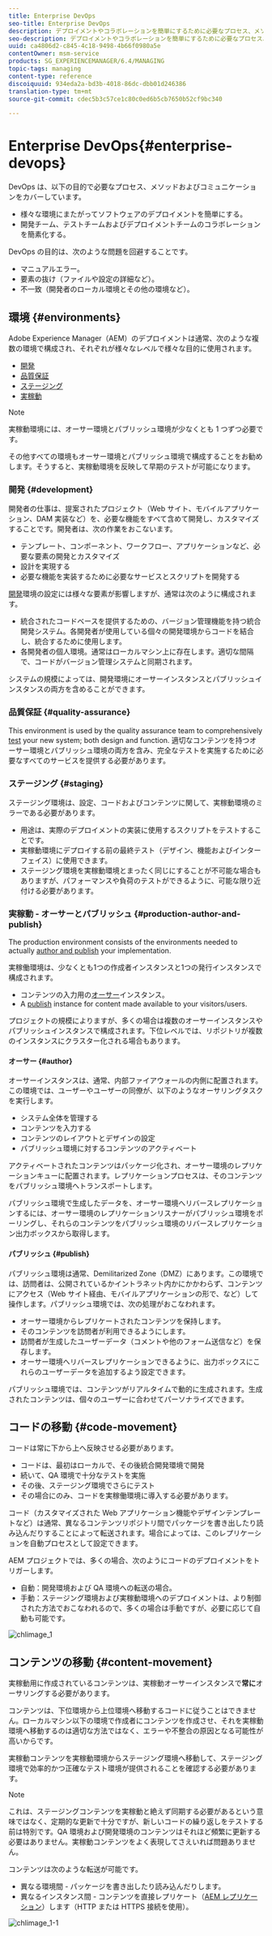 ```yaml
---
title: Enterprise DevOps
seo-title: Enterprise DevOps
description: デプロイメントやコラボレーションを簡単にするために必要なプロセス、メソッドおよびコミュニケーションについて学習します。
seo-description: デプロイメントやコラボレーションを簡単にするために必要なプロセス、メソッドおよびコミュニケーションについて学習します。
uuid: ca4806d2-c845-4c18-9498-4b66f0980a5e
contentOwner: msm-service
products: SG_EXPERIENCEMANAGER/6.4/MANAGING
topic-tags: managing
content-type: reference
discoiquuid: 934eda2a-bd3b-4018-86dc-dbb01d246386
translation-type: tm+mt
source-git-commit: cdec5b3c57ce1c80c0ed6b5cb7650b52cf9bc340

---
```



# Enterprise DevOps{#enterprise-devops}

DevOps は、以下の目的で必要なプロセス、メソッドおよびコミュニケーションをカバーしています。

* 様々な環境にまたがってソフトウェアのデプロイメントを簡単にする。
* 開発チーム、テストチームおよびデプロイメントチームのコラボレーションを簡素化する。

DevOps の目的は、次のような問題を回避することです。

* マニュアルエラー。
* 要素の抜け（ファイルや設定の詳細など）。
* 不一致（開発者のローカル環境とその他の環境など）。

## 環境 {#environments}

Adobe Experience Manager（AEM）のデプロイメントは通常、次のような複数の環境で構成され、それぞれが様々なレベルで様々な目的に使用されます。

* [開発](#development)
* [品質保証](#quality-assurance)
* [ステージング](#staging)
* [実稼動](#production-author-and-publish)

>[!NOTE]
>
>実稼動環境には、オーサー環境とパブリッシュ環境が少なくとも 1 つずつ必要です。
>
>その他すべての環境もオーサー環境とパブリッシュ環境で構成することをお勧めします。そうすると、実稼動環境を反映して早期のテストが可能になります。

### 開発 {#development}

開発者の仕事は、提案されたプロジェクト（Web サイト、モバイルアプリケーション、DAM 実装など）を、必要な機能をすべて含めて開発し、カスタマイズすることです。開発者は、次の作業をおこないます。

* テンプレート、コンポーネント、ワークフロー、アプリケーションなど、必要な要素の開発とカスタマイズ
* 設計を実現する
* 必要な機能を実装するために必要なサービスとスクリプトを開発する

[開発](/help/sites-developing/best-practices.md)環境の設定には様々な要素が影響しますが、通常は次のように構成されます。

* 統合されたコードベースを提供するための、バージョン管理機能を持つ統合開発システム。各開発者が使用している個々の開発環境からコードを結合し、統合するために使用します。
* 各開発者の個人環境。通常はローカルマシン上に存在します。適切な間隔で、コードがバージョン管理システムと同期されます。

システムの規模によっては、開発環境にオーサーインスタンスとパブリッシュインスタンスの両方を含めることができます。

### 品質保証 {#quality-assurance}

This environment is used by the quality assurance team to comprehensively [test](/help/sites-developing/test-plan.md) your new system; both design and function. 適切なコンテンツを持つオーサー環境とパブリッシュ環境の両方を含み、完全なテストを実施するために必要なすべてのサービスを提供する必要があります。

### ステージング {#staging}

ステージング環境は、設定、コードおよびコンテンツに関して、実稼動環境のミラーである必要があります。

* 用途は、実際のデプロイメントの実装に使用するスクリプトをテストすることです。
* 実稼動環境にデプロイする前の最終テスト（デザイン、機能およびインターフェイス）に使用できます。
* ステージング環境を実稼動環境とまったく同じにすることが不可能な場合もありますが、パフォーマンスや負荷のテストができるように、可能な限り近付ける必要があります。

### 実稼動 - オーサーとパブリッシュ {#production-author-and-publish}

The production environment consists of the environments needed to actually [author and publish](/help/sites-authoring/author.md#concept-of-authoring-and-publishing) your implementation.

実稼働環境は、少なくとも1つの作成者インスタンスと1つの発行インスタンスで構成されます。

* コンテンツの入力用の[オーサー](#author)インスタンス。
* A [publish](#publish) instance for content made available to your visitors/users.

プロジェクトの規模によりますが、多くの場合は複数のオーサーインスタンスやパブリッシュインスタンスで構成されます。下位レベルでは、リポジトリが複数のインスタンスにクラスター化される場合もあります。

#### オーサー {#author}

オーサーインスタンスは、通常、内部ファイアウォールの内側に配置されます。この環境では、ユーザーやユーザーの同僚が、以下のようなオーサリングタスクを実行します。

* システム全体を管理する
* コンテンツを入力する
* コンテンツのレイアウトとデザインの設定
* パブリッシュ環境に対するコンテンツのアクティベート

アクティベートされたコンテンツはパッケージ化され、オーサー環境のレプリケーションキューに配置されます。レプリケーションプロセスは、そのコンテンツをパブリッシュ環境へトランスポートします。

パブリッシュ環境で生成したデータを、オーサー環境へリバースレプリケーションするには、オーサー環境のレプリケーションリスナーがパブリッシュ環境をポーリングし、それらのコンテンツをパブリッシュ環境のリバースレプリケーション出力ボックスから取得します。

#### パブリッシュ {#publish}

パブリッシュ環境は通常、Demilitarized Zone（DMZ）にあります。この環境では、訪問者は、公開されているかイントラネット内かにかかわらず、コンテンツにアクセス（Web サイト経由、モバイルアプリケーションの形で、など）して操作します。パブリッシュ環境では、次の処理がおこなわれます。

* オーサー環境からレプリケートされたコンテンツを保持します。
* そのコンテンツを訪問者が利用できるようにします。
* 訪問者が生成したユーザーデータ（コメントや他のフォーム送信など）を保存します。
* オーサー環境へリバースレプリケーションできるように、出力ボックスにこれらのユーザーデータを追加するよう設定できます。

パブリッシュ環境では、コンテンツがリアルタイムで動的に生成されます。生成されたコンテンツは、個々のユーザーに合わせてパーソナライズできます。

## コードの移動 {#code-movement}

コードは常に下から上へ反映させる必要があります。

* コードは、最初はローカルで、その後統合開発環境で開発
* 続いて、QA 環境で十分なテストを実施
* その後、ステージング環境でさらにテスト
* その場合にのみ、コードを実稼働環境に導入する必要があります。

コード（カスタマイズされた Web アプリケーション機能やデザインテンプレートなど）は通常、異なるコンテンツリポジトリ間でパッケージを書き出したり読み込んだりすることによって転送されます。場合によっては、このレプリケーションを自動プロセスとして設定できます。

AEM プロジェクトでは、多くの場合、次のようにコードのデプロイメントをトリガーします。

* 自動：開発環境および QA 環境への転送の場合。
* 手動：ステージング環境および実稼動環境へのデプロイメントは、より制御された方法でおこなわれるので、多くの場合は手動ですが、必要に応じて自動も可能です。

![chlimage_1](assets/chlimage_1.png)

## コンテンツの移動 {#content-movement}

実稼動用に作成されているコンテンツは、実稼動オーサーインスタンスで&#x200B;**常に**&#x200B;オーサリングする必要があります。

コンテンツは、下位環境から上位環境へ移動するコードに従うことはできません。ローカルマシン以下の環境で作成者にコンテンツを作成させ、それを実稼動環境へ移動するのは適切な方法ではなく、エラーや不整合の原因となる可能性が高いからです。

実稼動コンテンツを実稼動環境からステージング環境へ移動して、ステージング環境で効率的かつ正確なテスト環境が提供されることを確認する必要があります。

>[!NOTE]
>
>これは、ステージングコンテンツを実稼動と絶えず同期する必要があるという意味ではなく、定期的な更新で十分ですが、新しいコードの繰り返しをテストする前は特別です。QA 環境および開発環境のコンテンツはそれほど頻繁に更新する必要はありません。実稼動コンテンツをよく表現してさえいれば問題ありません。

コンテンツは次のような転送が可能です。

* 異なる環境間 - パッケージを書き出したり読み込んだりします。
* 異なるインスタンス間 - コンテンツを直接レプリケート（[AEM レプリケーション](/help/sites-deploying/replication.md)）します（HTTP または HTTPS 接続を使用）。

![chlimage_1-1](assets/chlimage_1-1.png)